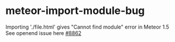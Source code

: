 # meteor-import-module-bug
Importing './file.html' gives "Cannot find module" error in Meteor 1.5 <br>
See openend issue here <a href="https://github.com/meteor/meteor/issues/8862#issuecomment-312257330">#8862</a>
